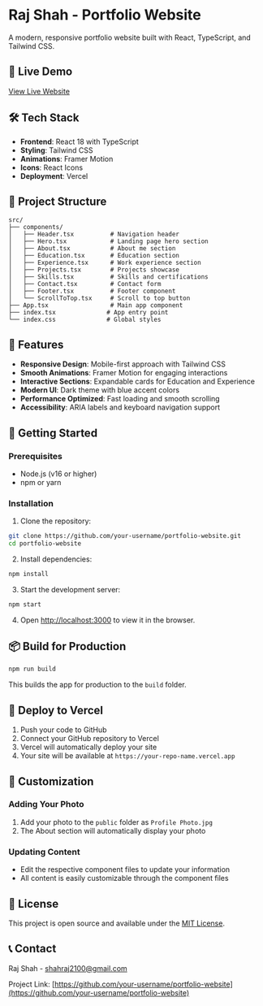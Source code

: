 # Raj Shah - Portfolio Website

A modern, responsive portfolio website built with React, TypeScript, and Tailwind CSS.

## 🚀 Live Demo

[View Live Website](https://your-vercel-url.vercel.app)

## 🛠️ Tech Stack

- **Frontend**: React 18 with TypeScript
- **Styling**: Tailwind CSS
- **Animations**: Framer Motion
- **Icons**: React Icons
- **Deployment**: Vercel

## 📁 Project Structure

```
src/
├── components/
│   ├── Header.tsx          # Navigation header
│   ├── Hero.tsx            # Landing page hero section
│   ├── About.tsx           # About me section
│   ├── Education.tsx       # Education section
│   ├── Experience.tsx      # Work experience section
│   ├── Projects.tsx        # Projects showcase
│   ├── Skills.tsx          # Skills and certifications
│   ├── Contact.tsx         # Contact form
│   ├── Footer.tsx          # Footer component
│   └── ScrollToTop.tsx     # Scroll to top button
├── App.tsx                 # Main app component
├── index.tsx              # App entry point
└── index.css              # Global styles
```

## 🎨 Features

- **Responsive Design**: Mobile-first approach with Tailwind CSS
- **Smooth Animations**: Framer Motion for engaging interactions
- **Interactive Sections**: Expandable cards for Education and Experience
- **Modern UI**: Dark theme with blue accent colors
- **Performance Optimized**: Fast loading and smooth scrolling
- **Accessibility**: ARIA labels and keyboard navigation support

## 🚀 Getting Started

### Prerequisites

- Node.js (v16 or higher)
- npm or yarn

### Installation

1. Clone the repository:
```bash
git clone https://github.com/your-username/portfolio-website.git
cd portfolio-website
```

2. Install dependencies:
```bash
npm install
```

3. Start the development server:
```bash
npm start
```

4. Open [http://localhost:3000](http://localhost:3000) to view it in the browser.

## 📦 Build for Production

```bash
npm run build
```

This builds the app for production to the `build` folder.

## 🚀 Deploy to Vercel

1. Push your code to GitHub
2. Connect your GitHub repository to Vercel
3. Vercel will automatically deploy your site
4. Your site will be available at `https://your-repo-name.vercel.app`

## 📝 Customization

### Adding Your Photo
1. Add your photo to the `public` folder as `Profile Photo.jpg`
2. The About section will automatically display your photo

### Updating Content
- Edit the respective component files to update your information
- All content is easily customizable through the component files

## 📄 License

This project is open source and available under the [MIT License](LICENSE).

## 📞 Contact

Raj Shah - [shahraj2100@gmail.com](mailto:shahraj2100@gmail.com)

Project Link: [https://github.com/your-username/portfolio-website](https://github.com/your-username/portfolio-website)